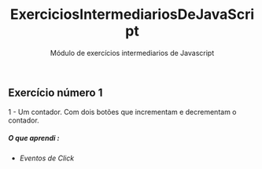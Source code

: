 <h1 align="center">ExerciciosIntermediariosDeJavaScript</h1> 
<p align="center">Módulo de exercícios intermediarios de Javascript </p> <br>

## Exercício número 1   <br>

1 - Um contador. Com dois botões que incrementam e decrementam o contador.




##### O que aprendi :
* *Eventos de Click*

<br>
